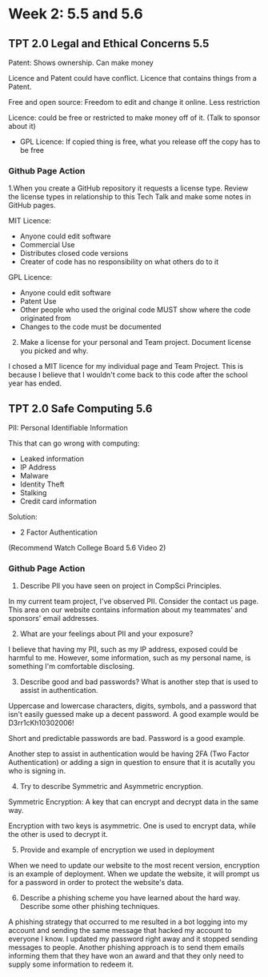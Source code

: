 # Week 2: 5.5 and 5.6

## TPT 2.0 Legal and Ethical Concerns 5.5
Patent: Shows ownership. Can make money

Licence and Patent could have conflict. Licence that contains things from a Patent.

Free and open source: Freedom to edit and change it online. Less restriction

Licence: could be free or restricted to make money off of it. (Talk to sponsor about it)
* GPL Licence: If copied thing is free, what you release off the copy has to be free

### Github Page Action
1.When you create a GitHub repository it requests a license type. Review the license types in relationship to this Tech Talk and make some notes in GitHub pages.

MIT Licence:
* Anyone could edit software
* Commercial Use
* Distributes closed code versions
* Creater of code has no responsibility on what others do to it

GPL Licence:
* Anyone could edit software
* Patent Use
* Other people who used the original code MUST show where the code originated from
* Changes to the code must be documented

2. Make a license for your personal and Team project. Document license you picked and why.

I chosed a MIT licence for my individual page and Team Project. This is because I believe that I wouldn't come back to this code after the school year has ended.

## TPT 2.0 Safe Computing 5.6
PII: Personal Identifiable Information

This that can go wrong with computing:
* Leaked information
* IP Address
* Malware
* Identity Theft
* Stalking
* Credit card information

Solution:
* 2 Factor Authentication

(Recommend Watch College Board 5.6 Video 2)

### Github Page Action
1. Describe PII you have seen on project in CompSci Principles.

In my current team project, I've observed PII. Consider the contact us page. This area on our website contains information about my teammates' and sponsors' email addresses.

2. What are your feelings about PII and your exposure?

I believe that having my PII, such as my IP address, exposed could be harmful to me. However, some information, such as my personal name, is something I'm comfortable disclosing.

3. Describe good and bad passwords? What is another step that is used to assist in authentication.

Uppercase and lowercase characters, digits, symbols, and a password that isn't easily guessed make up a decent password. A good example would be D3rr1cKh10302006!

Short and predictable passwords are bad. Password is a good example.

Another step to assist in authentication would be having 2FA (Two Factor Authentication) or adding a sign in question to ensure that it is acutally you who is signing in.

4. Try to describe Symmetric and Asymmetric encryption.

Symmetric Encryption: A key that can encrypt and decrypt data in the same way.

Encryption with two keys is asymmetric. One is used to encrypt data, while the other is used to decrypt it.

5. Provide and example of encryption we used in deployment

When we need to update our website to the most recent version, encryption is an example of deployment. When we update the website, it will prompt us for a password in order to protect the website's data.

6. Describe a phishing scheme you have learned about the hard way. Describe some other phishing techniques.

A phishing strategy that occurred to me resulted in a bot logging into my account and sending the same message that hacked my account to everyone I know. I updated my password right away and it stopped sending messages to people. Another phishing approach is to send them emails informing them that they have won an award and that they only need to supply some information to redeem it.
